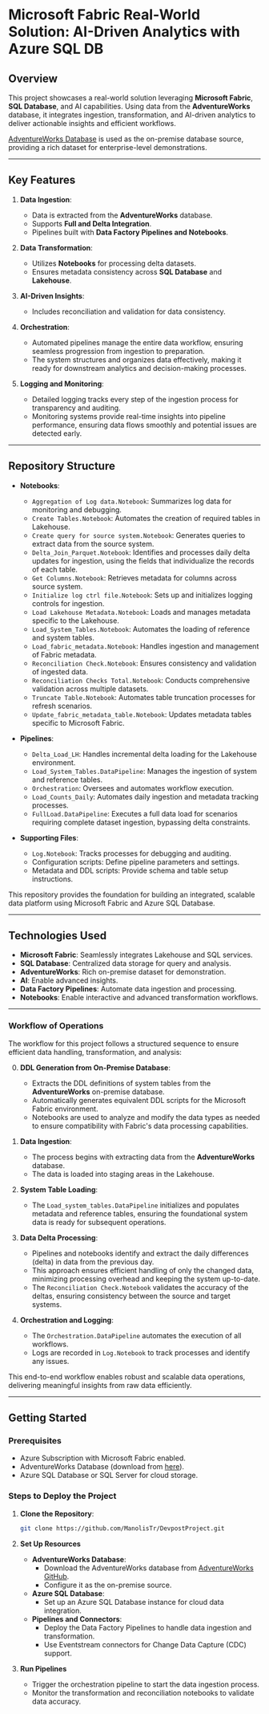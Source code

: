 # Microsoft Fabric Real-World Solution: AI-Driven Analytics with Azure SQL DB

## Overview

This project showcases a real-world solution leveraging **Microsoft Fabric**, **SQL Database**, and AI capabilities. Using data from the **AdventureWorks** database, it integrates ingestion, transformation, and AI-driven analytics to deliver actionable insights and efficient workflows.

[AdventureWorks Database](https://github.com/Microsoft/sql-server-samples/tree/master/samples/databases/adventure-works) is used as the on-premise database source, providing a rich dataset for enterprise-level demonstrations.

---

## Key Features

1. **Data Ingestion**:
   - Data is extracted from the **AdventureWorks** database.
   - Supports **Full and Delta Integration**.
   - Pipelines built with **Data Factory Pipelines and Notebooks**.

2. **Data Transformation**:
   - Utilizes **Notebooks** for processing delta datasets.
   - Ensures metadata consistency across **SQL Database** and **Lakehouse**.

3. **AI-Driven Insights**:
   - Includes reconciliation and validation for data consistency.

4. **Orchestration**:
   - Automated pipelines manage the entire data workflow, ensuring seamless progression from ingestion to preparation.
   - The system structures and organizes data effectively, making it ready for downstream analytics and decision-making processes.

5. **Logging and Monitoring**:
   - Detailed logging tracks every step of the ingestion process for transparency and auditing.
   - Monitoring systems provide real-time insights into pipeline performance, ensuring data flows smoothly and potential issues are detected early.


---

## Repository Structure

- **Notebooks**:
  - `Aggregation of Log data.Notebook`: Summarizes log data for monitoring and debugging.
  - `Create Tables.Notebook`: Automates the creation of required tables in Lakehouse.
  - `Create query for source system.Notebook`: Generates queries to extract data from the source system.
  - `Delta_Join_Parquet.Notebook`: Identifies and processes daily delta updates for ingestion, using the fields that individualize the records of each table.
  - `Get Columns.Notebook`: Retrieves metadata for columns across source system.
  - `Initialize log ctrl file.Notebook`: Sets up and initializes logging controls for ingestion.
  - `Load Lakehouse Metadata.Notebook`: Loads and manages metadata specific to the Lakehouse.
  - `Load_System_Tables.Notebook`: Automates the loading of reference and system tables.
  - `Load_fabric_metadata.Notebook`: Handles ingestion and management of Fabric metadata.
  - `Reconciliation Check.Notebook`: Ensures consistency and validation of ingested data.
  - `Reconciliation Checks Total.Notebook`: Conducts comprehensive validation across multiple datasets.
  - `Truncate Table.Notebook`: Automates table truncation processes for refresh scenarios.
  - `Update_fabric_metadata_table.Notebook`: Updates metadata tables specific to Microsoft Fabric.

- **Pipelines**:
  - `Delta_Load_LH`: Handles incremental delta loading for the Lakehouse environment.
  - `Load_System_Tables.DataPipeline`: Manages the ingestion of system and reference tables.
  - `Orchestration`: Oversees and automates workflow execution.
  - `Load_Counts_Daily`: Automates daily ingestion and metadata tracking processes.
  - `FullLoad.DataPipeline`: Executes a full data load for scenarios requiring complete dataset ingestion, bypassing delta constraints.

- **Supporting Files**:
  - `Log.Notebook`: Tracks processes for debugging and auditing.
  - Configuration scripts: Define pipeline parameters and settings.
  - Metadata and DDL scripts: Provide schema and table setup instructions.

This repository provides the foundation for building an integrated, scalable data platform using Microsoft Fabric and Azure SQL Database.


---

## Technologies Used

- **Microsoft Fabric**: Seamlessly integrates Lakehouse and SQL services.
- **SQL Database**: Centralized data storage for query and analysis.
- **AdventureWorks**: Rich on-premise dataset for demonstration.
- **AI**: Enable advanced insights.
- **Data Factory Pipelines**: Automate data ingestion and processing.
- **Notebooks**: Enable interactive and advanced transformation workflows.

---
### Workflow of Operations

The workflow for this project follows a structured sequence to ensure efficient data handling, transformation, and analysis:

0. **DDL Generation from On-Premise Database**:
   - Extracts the DDL definitions of system tables from the **AdventureWorks** on-premise database.
   - Automatically generates equivalent DDL scripts for the Microsoft Fabric environment.
   - Notebooks are used to analyze and modify the data types as needed to ensure compatibility with Fabric's data processing capabilities.

1. **Data Ingestion**:
   - The process begins with extracting data from the **AdventureWorks** database.
   - The data is loaded into staging areas in the Lakehouse.

2. **System Table Loading**:
   - The `Load_system_tables.DataPipeline` initializes and populates metadata and reference tables, ensuring the foundational system data is ready for subsequent operations.

3. **Data Delta Processing**:
   - Pipelines and notebooks identify and extract the daily differences (delta) in data from the previous day.
   - This approach ensures efficient handling of only the changed data, minimizing processing overhead and keeping the system up-to-date.
   - The `Reconciliation Check.Notebook` validates the accuracy of the deltas, ensuring consistency between the source and target systems.

4. **Orchestration and Logging**:
   - The `Orchestration.DataPipeline` automates the execution of all workflows.
   - Logs are recorded in `Log.Notebook` to track processes and identify any issues.

This end-to-end workflow enables robust and scalable data operations, delivering meaningful insights from raw data efficiently.

---

## Getting Started

### Prerequisites

- Azure Subscription with Microsoft Fabric enabled.
- AdventureWorks Database (download from [here](https://github.com/Microsoft/sql-server-samples/tree/master/samples/databases/adventure-works)).
- Azure SQL Database or SQL Server for cloud storage.

### Steps to Deploy the Project

1. **Clone the Repository**:
   ```bash
   git clone https://github.com/ManolisTr/DevpostProject.git
   ```

2. **Set Up Resources**
   - **AdventureWorks Database**:
     - Download the AdventureWorks database from [AdventureWorks GitHub](https://github.com/Microsoft/sql-server-samples/tree/master/samples/databases/adventure-works).
     - Configure it as the on-premise source.
   - **Azure SQL Database**:
     - Set up an Azure SQL Database instance for cloud data integration.
   - **Pipelines and Connectors**:
     - Deploy the Data Factory Pipelines to handle data ingestion and transformation.
     - Use Eventstream connectors for Change Data Capture (CDC) support.

3. **Run Pipelines**
   - Trigger the orchestration pipeline to start the data ingestion process.
   - Monitor the transformation and reconciliation notebooks to validate data accuracy.

   
